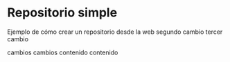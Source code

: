 # Repositorio simple
Ejemplo de cómo crear un repositorio desde la web
segundo cambio
tercer cambio  











cambios
cambios
contenido
contenido
